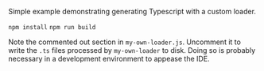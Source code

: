 Simple example demonstrating generating Typescript with a custom loader.

`npm install`
`npm run build`

Note the commented out section in `my-own-loader.js`.  Uncomment it to write the `.ts` files processed by `my-own-loader` to disk.  Doing so is probably necessary in a development environment to appease the IDE.